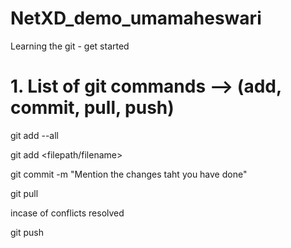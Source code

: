 # NetXD_demo_umamaheswari
Learning the git - get started


# 1. List of git commands --> (add, commit, pull, push)

git add --all

git add <filepath/filename>

git commit -m "Mention the changes taht you have done"

git pull

incase of conflicts resolved

git push

